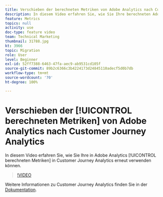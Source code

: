 ```yaml
---
title: Verschieben der berechneten Metriken von Adobe Analytics nach Customer Journey Analytics
description: In diesem Video erfahren Sie, wie Sie Ihre berechneten Adobe Analytics-Metriken in Customer Journey Analytics erneut verwenden können.
feature: Metrics
topics: null
activity: use
doc-type: feature video
team: Technical Marketing
thumbnail: 31788.jpg
kt: 3966
topic: Migration
role: User
level: Beginner
exl-id: 52ff7388-6463-47fa-aec9-ab9531cd105f
source-git-commit: 89b2c6366c3b4224173d24845110adecf5d0b7db
workflow-type: tm+mt
source-wordcount: '70'
ht-degree: 100%

---
```


# Verschieben der [!UICONTROL berechneten Metriken] von Adobe Analytics nach Customer Journey Analytics

In diesem Video erfahren Sie, wie Sie Ihre in Adobe Analytics [!UICONTROL berechneten Metriken] in Customer Journey Analytics erneut verwenden können.

>[!VIDEO](https://video.tv.adobe.com/v/31788/?quality=12&learn=on)

Weitere Informationen zu Customer Journey Analytics finden Sie in der [Dokumentation](https://experienceleague.adobe.com/docs/analytics-platform/using/cja-landing.html?lang=de).
